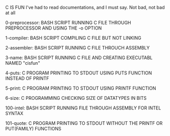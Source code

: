 C IS FUN
I've had to read documentations, and I must say. Not bad, not bad at all

0-preprocessor: BASH SCRIPT RUNNING C FILE THROUGH PREPROCESSOR AND USING THE -o OPTION

1-compiler: BASH SCRIPT COMPILING C FILE BUT NOT LINKING

2-assembler: BASH SCRIPT RUNNING C FILE THROUCH ASSEMBLY

3-name: BASH SCRIPT RUNNING C FILE AND CREATING EXECUTABL NAMED "cisfun"

4-puts: C PROGRAM PRINTING TO STDOUT USING PUTS FUNCTION INSTEAD OF PRINTF

5-print: C PROGRAM PRINTING TO STDOUT USING PRINTF FUNCTION

6-size: C PROGRAMMING CHECKING SIZE OF DATATYPES IN BITS

100-intel: BASH SCRIPT RUNNING FILE THROUGH ASSEMBLY FOR INTEL SYNTAX

101-quote: C PROGRAM PRINTING TO STDOUT WITHOUT THE PRINTF OR PUT(FAMILY) FUNCTIONS
